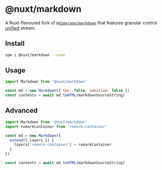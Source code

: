 # @nuxt/markdown

A Nuxt-flavoured fork of [`@dimerapp/markdown`](https://github.com/dimerapp/markdown) that features granular control [unified](https://github.com/unifiedjs/unified) stream.

## Install

```sh
npm i @nuxt/markdown --save
```

## Usage

```js
import Markdown from '@nuxt/markdown'

const md = new Markdown({ toc: false, sanitize: false })
const contents = await md.toHTML(markdownSourceString)
```

## Advanced

```js
import Markdown from '@nuxt/markdown'
import remarkContainer from 'remark-container'

const md = new Markdown({
  extend({ layers }) {
    layers['remark-container'] = remarkContainer
  }
})

const contents = await md.toHTML(markdownSourceString)
```
